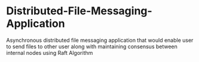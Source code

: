 # Distributed-File-Messaging-Application
Asynchronous distributed file messaging application that would enable user to send files to other user along with maintaining consensus between internal nodes using Raft Algorithm
